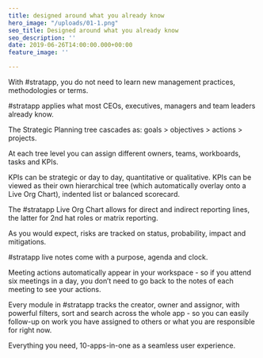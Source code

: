 ```yaml
---
title: designed around what you already know
hero_image: "/uploads/01-1.png"
seo_title: Designed around what you already know
seo_description: ''
date: 2019-06-26T14:00:00.000+00:00
feature_image: ''

---
```

With #stratapp, you do not need to learn new management practices, methodologies or terms.

\#stratapp applies what most CEOs, executives, managers and team leaders already know.

The Strategic Planning tree cascades as: goals > objectives > actions > projects.

At each tree level you can assign different owners, teams, workboards, tasks and KPIs.

KPIs can be strategic or day to day, quantitative or qualitative. KPIs can be viewed as their own hierarchical tree (which automatically overlay onto a Live Org Chart), indented list or balanced scorecard.

The #stratapp Live Org Chart allows for direct and indirect reporting lines, the latter for 2nd hat roles or matrix reporting.

As you would expect, risks are tracked on status, probability, impact and mitigations.

\#stratapp live notes come with a purpose, agenda and clock.

Meeting actions automatically appear in your workspace - so if you attend six meetings in a day, you don’t need to go back to the notes of each meeting to see your actions.

Every module in #stratapp tracks the creator, owner and assignor, with powerful filters, sort and search across the whole app - so you can easily follow-up on work you have assigned to others or what you are responsible for right now.

Everything you need, 10-apps-in-one as a seamless user experience.